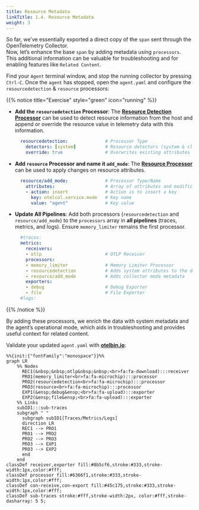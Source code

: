 ```yaml
---
title: Resource Metadata
linkTitle: 1.4. Resource Metadata
weight: 3
---
```


So far, we’ve essentially exported a direct copy of the `span` sent through the OpenTelemetry Collector.  
Now, let’s enhance the base `span` by adding metadata using `processors`. This additional information can be valuable for troubleshooting and for enabling features like `Related Content`.

Find your `Agent` terminal window, and stop the running collector by pressing `Ctrl-C`. Once the `agent` has stopped, open the `agent.yaml` and configure the `resourcedetection` & `resource` processors:

{{% notice title="Exercise" style="green" icon="running" %}}

- **Add the `resourcedetection` Processor**: The [**Resource Detection Processor**](https://github.com/open-telemetry/opentelemetry-collector-contrib/blob/main/processor/resourcedetectionprocessor/README.md) can be used to detect resource information from the host and append or override the resource value in telemetry data with this information.

  ```yaml
    resourcedetection:              # Processor Type
      detectors: [system]           # Resource detectors (system & cloud providers etc.)
      override: true                # Overwrites existing attributes in the data

- **Add `resource` Processor and name it `add_mode`**: The [**Resource Processor**](https://github.com/open-telemetry/opentelemetry-collector-contrib/blob/main/processor/resourceprocessor/README.md) can be used to apply changes on resource attributes.

  ```yaml
    resource/add_mode:              # Processor Type/Name
      attributes:                   # Array of attributes and modifications
      - action: insert              # Action is to insert a key
        key: otelcol.service.mode   # Key name
        value: "agent"              # Key value
  ```

- **Update All Pipelines**: Add both processors (`resourcedetection` and `resource/add_mode`) to the `processors` array in **all pipelines** (traces, metrics, and logs). Ensure `memory_limiter` remains the first processor.

    ```yaml
      #traces:
      metrics:
        receivers:
        - otlp                        # OTLP Receiver
        processors:
        - memory_limiter              # Memory Limiter Processor
        - resourcedetection           # Adds system attributes to the data
        - resource/add_mode           # Adds collector mode metadata
        exporters:
        - debug                       # Debug Exporter
        - file                        # File Exporter
      #logs:
  ```

{{% /notice %}}

By adding these processors, we enrich the data with system metadata and the agent’s operational mode, which aids in troubleshooting and provides useful context for related content.

Validate your updated `agent.yaml` with [**otelbin.io**](https://www.otelbin.io/):

```mermaid
%%{init:{"fontFamily":"monospace"}}%%
graph LR
    %% Nodes
      REC1(&nbsp;&nbsp;otlp&nbsp;&nbsp;<br>fa:fa-download):::receiver
      PRO1(memory_limiter<br>fa:fa-microchip):::processor
      PRO2(resourcedetection<br>fa:fa-microchip):::processor
      PRO3(resource<br>fa:fa-microchip):::processor
      EXP1(&ensp;debug&ensp;<br>fa:fa-upload):::exporter
      EXP2(&ensp;file&ensp;<br>fa:fa-upload):::exporter
    %% Links
    subID1:::sub-traces
    subgraph " "
      subgraph subID1[Traces/Metrics/Logs]
      direction LR
      REC1 --> PRO1
      PRO1 --> PRO2
      PRO2 --> PRO3
      PRO3 --> EXP1
      PRO3 --> EXP2
      end
    end
classDef receiver,exporter fill:#8b5cf6,stroke:#333,stroke-width:1px,color:#fff;
classDef processor fill:#6366f1,stroke:#333,stroke-width:1px,color:#fff;
classDef con-receive,con-export fill:#45c175,stroke:#333,stroke-width:1px,color:#fff;
classDef sub-traces stroke:#fff,stroke-width:2px, color:#fff,stroke-dasharray: 5 5;
```
<!--
![otelbin-a-1-3-logs](../../images/agent-1-3-logs.png?width=50vw)
-->
